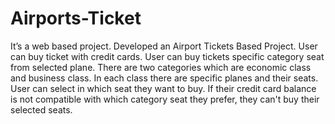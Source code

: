 # Airports-Ticket
It’s a web based project. Developed an Airport Tickets Based Project. User can buy ticket with credit cards. User can buy tickets specific category seat from selected plane. There are two categories which are economic class and business class. In each class there are specific planes and their seats. User can select in which seat they want to buy. If their credit card balance is not compatible with which category seat they prefer, they can't buy their selected seats. 
